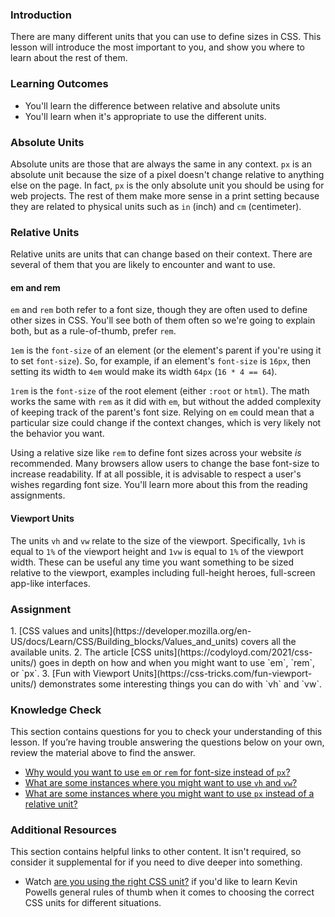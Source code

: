 ### Introduction
There are many different units that you can use to define sizes in CSS. This lesson will introduce the most important to you, and show you where to learn about the rest of them.

### Learning Outcomes
* You'll learn the difference between relative and absolute units
* You'll learn when it's appropriate to use the different units.

### Absolute Units
Absolute units are those that are always the same in any context. `px` is an absolute unit because the size of a pixel doesn't change relative to anything else on the page. In fact, `px` is the only absolute unit you should be using for web projects. The rest of them make more sense in a print setting because they are related to physical units such as `in` (inch) and `cm` (centimeter).

### Relative Units
Relative units are units that can change based on their context. There are several of them that you are likely to encounter and want to use.

#### em and rem
`em` and `rem` both refer to a font size, though they are often used to define other sizes in CSS. You'll see both of them often so we're going to explain both, but as a rule-of-thumb, prefer `rem`.

`1em` is the `font-size` of an element (or the element's parent if you're using it to set `font-size`). So, for example, if an element's `font-size` is `16px`, then setting its width to `4em` would make its width `64px` (`16 * 4 == 64`). 

`1rem` is the `font-size` of the root element (either `:root` or `html`). The math works the same with `rem` as it did with `em`, but without the added complexity of keeping track of the parent's font size. Relying on `em` could mean that a particular size could change if the context changes, which is very likely not the behavior you want.

Using a relative size like `rem` to define font sizes across your website _is_ recommended. Many browsers allow users to change the base font-size to increase readability. If at all possible, it is advisable to respect a user's wishes regarding font size. You'll learn more about this from the reading assignments.

#### Viewport Units

The units `vh` and `vw` relate to the size of the viewport. Specifically, `1vh` is equal to `1%` of the viewport height and `1vw` is equal to `1%` of the viewport width. These can be useful any time you want something to be sized relative to the viewport, examples including full-height heroes, full-screen app-like interfaces.

### Assignment
<div class="lesson-content__panel" markdown="1">
1. [CSS values and units](https://developer.mozilla.org/en-US/docs/Learn/CSS/Building_blocks/Values_and_units) covers all the available units.
2. The article [CSS units](https://codyloyd.com/2021/css-units/) goes in depth on how and when you might want to use `em`, `rem`, or `px`.
3. [Fun with Viewport Units](https://css-tricks.com/fun-viewport-units/) demonstrates some interesting things you can do with `vh` and `vw`.
</div>

### Knowledge Check
This section contains questions for you to check your understanding of this lesson. If you’re having trouble answering the questions below on your own, review the material above to find the answer.

- [Why would you want to use `em` or `rem` for font-size instead of `px`?](#em-and-rem)
- [What are some instances where you might want to use `vh` and `vw`?](#viewport-units)
- [What are some instances where you might want to use `px` instead of a relative unit?](https://codyloyd.com/2021/css-units/)

### Additional Resources
This section contains helpful links to other content. It isn't required, so consider it supplemental for if you need to dive deeper into something.

* Watch [are you using the right CSS unit?](https://www.youtube.com/watch?v=N5wpD9Ov_To) if you'd like to learn Kevin Powells general rules of thumb when it comes to choosing the correct CSS units for different situations.

